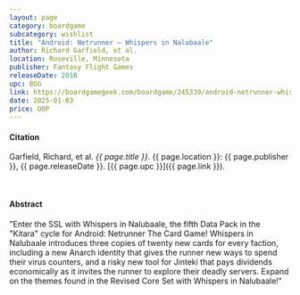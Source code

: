 ```yaml
---
layout: page
category: boardgame
subcategory: wishlist
title: "Android: Netrunner – Whispers in Nalubaale"
author: Richard Garfield, et al.
location: Roseville, Minnesota
publisher: Fantasy Flight Games
releaseDate: 2018
upc: BGG
link: https://boardgamegeek.com/boardgame/245339/android-netrunner-whispers-in-nalubaale
date: 2025-01-03
price: OOP
---
```


#### Citation

Garfield, Richard, et al. *{{ page.title }}.* {{ page.location }}: {{ page.publisher }}, {{ page.releaseDate }}. [{{ page.upc }}]({{ page.link }}).

<br>


#### Abstract

"Enter the SSL with Whispers in Nalubaale, the fifth Data Pack in the "Kitara" cycle for Android: Netrunner The Card Game! Whispers in Nalubaale introduces three copies of twenty new cards for every faction, including a new Anarch identity that gives the runner new ways to spend their virus counters, and a risky new tool for Jinteki that pays dividends economically as it invites the runner to explore their deadly servers. Expand on the themes found in the Revised Core Set with Whispers in Nalubaale!"
